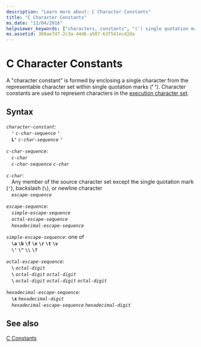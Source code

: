 ```yaml
---
description: "Learn more about: C Character Constants"
title: "C Character Constants"
ms.date: "11/04/2016"
helpviewer_keywords: ["characters, constants", "(') single quotation mark", "constants, character", "single quotation mark"]
ms.assetid: 388ae7d7-2c3a-44d6-a507-63f541ecd2da
---
```

# C Character Constants

A "character constant" is formed by enclosing a single character from the representable character set within single quotation marks (**' '**). Character constants are used to represent characters in the [execution character set](../c-language/execution-character-set.md).

## Syntax

*`character-constant`*:\
&emsp;**`'`** *`c-char-sequence`* **`'`**\
&emsp;**`L'`** *`c-char-sequence`* **`'`**

*`c-char-sequence`*:\
&emsp;*`c-char`*\
&emsp;*`c-char-sequence`* *`c-char`*

*`c-char`*:\
&emsp;Any member of the source character set except the single quotation mark (**`'`**), backslash (**`\`**), or newline character\
&emsp;*`escape-sequence`*

*`escape-sequence`*:\
&emsp;*`simple-escape-sequence`*\
&emsp;*`octal-escape-sequence`*\
&emsp;*`hexadecimal-escape-sequence`*

*`simple-escape-sequence`*: one of\
&emsp;**`\a`** **`\b`** **`\f`** **`\n`** **`\r`** **`\t`** **`\v`**\
&emsp;**`\'`** **`\"`** **`\\`** **`\?`**

*`octal-escape-sequence`*:\
&emsp;**`\`** *`octal-digit`*\
&emsp;**`\`** *`octal-digit`* *`octal-digit`*\
&emsp;**`\`** *`octal-digit`* *`octal-digit`* *`octal-digit`*

*`hexadecimal-escape-sequence`*:\
&emsp;**`\x`**  *`hexadecimal-digit`*\
&emsp;*`hexadecimal-escape-sequence`* *`hexadecimal-digit`*

## See also

[C Constants](../c-language/c-constants.md)
